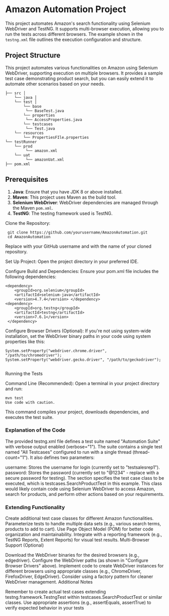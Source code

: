 # Amazon Automation Project

This project automates Amazon's search functionality using Selenium WebDriver and TestNG. It supports multi-browser execution, allowing you to run the tests across different browsers. The example shown in the `testng.xml` file outlines the execution configuration and structure.

## Project Structure


This project automates various functionalities on Amazon using Selenium WebDriver, supporting execution on multiple browsers. It provides a sample test case demonstrating product search, but you can easily extend it to automate other scenarios based on your needs.


    ├── src │ 
        └── java │ 
        └── test │ 
            └── base 
             └── BaseTest.java 
            └── properties 
             └── AccessProperties.java 
            └── testcases 
             └── Test.java
        └── resources 
            └── PropertiesFIle.properties
    └── testRunner 
        └── prod 
             └── amazon.xml
        └── uat 
             └── amazonUat.xml
    ├── pom.xml

## Prerequisites

1. **Java**: Ensure that you have JDK 8 or above installed.
2. **Maven**: This project uses Maven as the build tool.
3. **Selenium WebDriver**: WebDriver dependencies are managed through the Maven `pom.xml`.
4. **TestNG**: The testing framework used is TestNG.

Clone the Repository:

    
     git clone https://github.com/yourusername/AmazonAutomation.git
     cd AmazonAutomation

Replace <your-username> with your GitHub username and <your-repository-name> with the name of your cloned repository.   

Set Up Project:
Open the project directory in your preferred IDE.

Configure Build and Dependencies:
Ensure your pom.xml file includes the following dependencies:

    
    <dependency>
        <groupId>org.selenium</groupId>
        <artifactId>selenium-java</artifactId>
        <version>4.7.4</version> </dependency>
    <dependency>
        <groupId>org.testng</groupId>
        <artifactId>testng</artifactId>
        <version>7.6.1</version>   
     </dependency>   


Configure Browser Drivers (Optional):
If you're not using system-wide installation, set the WebDriver binary paths in your code using system properties like this:

    
    System.setProperty("webdriver.chrome.driver", "/path/to/chromedriver");
    System.setProperty("webdriver.gecko.driver", "/path/to/geckodriver");   


Running the Tests

Command Line (Recommended):
Open a terminal in your project directory and run:

    
    mvn test
    Use code with caution.

This command compiles your project, downloads dependencies, and executes the test suite.

### Explanation of the Code

The provided testng.xml file defines a test suite named "Automation Suite" with verbose output enabled (verbose="1"). The suite contains a single test named "All Testcases" configured to run with a single thread (thread-count="1"). It also defines two parameters:

username: Stores the username for login (currently set to "testsalesrep1").
password: Stores the password (currently set to "@1234" - replace with a secure password for testing).
The <classes> section specifies the test case class to be executed, which is testcases.SearchProductTest in this example. This class would likely contain code using Selenium WebDriver to access Amazon, search for products, and perform other actions based on your requirements.

### Extending Functionality

Create additional test case classes for different Amazon functionalities.
Parameterize tests to handle multiple data sets (e.g., various search terms, products to add to cart).
Use Page Object Model (POM) for better code organization and maintainability.
Integrate with a reporting framework (e.g., TestNG Reports, Extent Reports) for visual test results.
Multi-Browser Support (Optional)

Download the WebDriver binaries for the desired browsers (e.g., edgedriver).
Configure the WebDriver paths (as shown in "Configure Browser Drivers" above).
Implement code to create WebDriver instances for different browsers using appropriate classes (e.g., ChromeDriver, FirefoxDriver, EdgeDriver). Consider using a factory pattern for cleaner WebDriver management.
Additional Notes

Remember to create actual test cases extending testng.framework.TestngTest within testcases.SearchProductTest or similar classes.
Use appropriate assertions (e.g., assertEquals, assertTrue) to verify expected behavior in your tests
